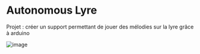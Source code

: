 # Autonomous Lyre
Projet : créer un support permettant de jouer des mélodies sur la lyre grâce à arduino

![image](https://user-images.githubusercontent.com/120204235/223538483-f1290bf3-bf85-4ae4-9183-33792ddaad23.jpeg)


